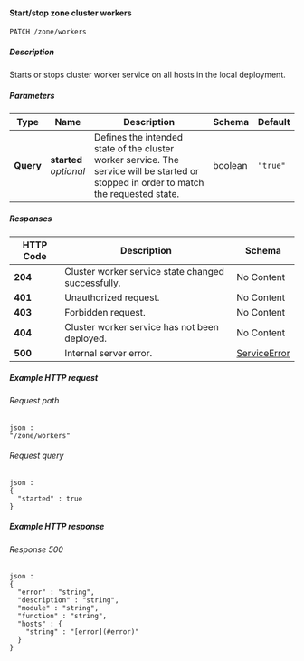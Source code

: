 
<a name="start_stop_zone_workers"></a>
#### Start/stop zone cluster workers
```
PATCH /zone/workers
```


##### Description
Starts or stops cluster worker service on all hosts in the local deployment.


##### Parameters

|Type|Name|Description|Schema|Default|
|---|---|---|---|---|
|**Query**|**started**  <br>*optional*|Defines the intended state of the cluster worker service. The service  will be started or stopped in order to match the requested state.|boolean|`"true"`|


##### Responses

|HTTP Code|Description|Schema|
|---|---|---|
|**204**|Cluster worker service state changed successfully.|No Content|
|**401**|Unauthorized request.|No Content|
|**403**|Forbidden request.|No Content|
|**404**|Cluster worker service has not been deployed.|No Content|
|**500**|Internal server error.|[ServiceError](../definitions/ServiceError.md#serviceerror)|


##### Example HTTP request

###### Request path
```
json :
"/zone/workers"
```


###### Request query
```
json :
{
  "started" : true
}
```


##### Example HTTP response

###### Response 500
```
json :
{
  "error" : "string",
  "description" : "string",
  "module" : "string",
  "function" : "string",
  "hosts" : {
    "string" : "[error](#error)"
  }
}
```



